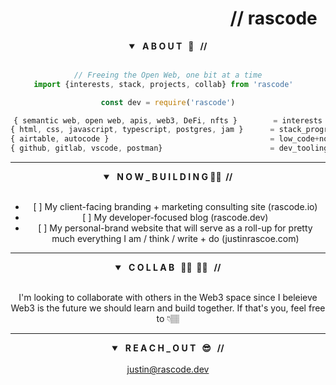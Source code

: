 <header>
  <h1 align="right"> // rascode &nbsp;</h1>
<header>

<section class="about">
	<details open>
		<summary> <strong> &nbsp; A B O U T &nbsp; 🤖 &nbsp; // </strong></summary>
	<br/>
	
```js
// Freeing the Open Web, one bit at a time
import {interests, stack, projects, collab} from 'rascode'	

const dev = require('rascode')

{ semantic web, open web, apis, web3, DeFi, nfts }        = interests
{ html, css, javascript, typescript, postgres, jam }      = stack_programming_languages
{ airtable, autocode }                                    = low_code+no_code
{ github, gitlab, vscode, postman}                        = dev_tooling
```
</details>
</section><!-- end about section-->

<hr>
	
<section class="building">
  <details open>
    <summary><strong> &nbsp; N O W _ B U I L D I N G 👷🏽 &nbsp;//</strong> </summary>
    <br/>
    <ul>
      <li>[ ] My client-facing branding + marketing consulting site (rascode.io)</li>
      <li>[ ] My developer-focused blog (rascode.dev)</li>
      <li>[ ] My personal-brand website that will serve as a roll-up for pretty much everything I am / think / write + do (justinrascoe.com)</li>
    </ul>
  </details>
</section> <!-- end building section-->
	
<hr>
	
<section class="collab">
	<details open>
		<summary><strong> &nbsp;  C O L L A B &nbsp; 🤜🏾 &nbsp;🤛🏾 &nbsp; //</strong> </summary>
		<br/>
		<p>I'm looking to collaborate with others in the Web3 space since I beleieve Web3 is the future we should learn and build together.  If that's you, feel free to 👇🏽 </p>
	</details>
</section><!--end collab section-->
	
<hr>

<section class="contact">
	<details open>
  		<summary><strong> &nbsp; R E A C H _ O U T &nbsp; 😎 &nbsp; // </strong></summary>
  		<br/>
  		<a href="mailto:justin@rascode.dev?subject=Github Collab">justin@rascode.dev</a>
		</details>
</section><!--end contact-->

